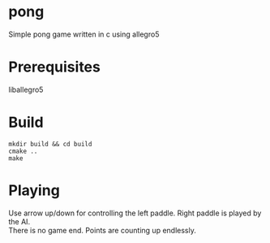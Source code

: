 # pong
Simple pong game written in c using allegro5

# Prerequisites
liballegro5

# Build
```Console
mkdir build && cd build  
cmake ..  
make  
```

# Playing
Use arrow up/down for controlling the left paddle. Right paddle is played by the AI.  
There is no game end. Points are counting up endlessly.
